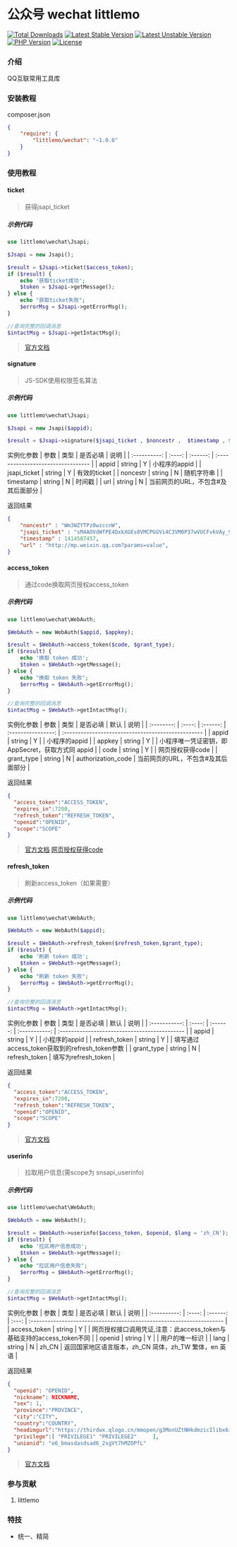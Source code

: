 
公众号 wechat littlemo  
===============

[![Total Downloads](https://poser.pugx.org/littlemo/wechat/downloads)](https://packagist.org/packages/littlemo/wechat)
[![Latest Stable Version](https://poser.pugx.org/littlemo/wechat/v/stable)](https://packagist.org/packages/littlemo/wechat)
[![Latest Unstable Version](https://poser.pugx.org/littlemo/wechat/v/unstable)](https://packagist.org/packages/littlemo/wechat)
[![PHP Version](https://img.shields.io/badge/php-%3E%3D7.0-8892BF.svg)](http://www.php.net/)
[![License](https://poser.pugx.org/littlemo/wechat/license)](https://packagist.org/packages/littlemo/wechat)

### 介绍
QQ互联常用工具库

### 安装教程

composer.json
```json
{
    "require": {
        "littlemo/wechat": "~1.0.0"
    }
}
```
### 使用教程

#### ticket

> 获得jsapi_ticket


##### 示例代码


```php
use littlemo\wechat\Jsapi;

$Jsapi = new Jsapi();

$result = $Jsapi->ticket($access_token);
if ($result) {
    echo '获取ticket成功';
    $token = $Jsapi->getMessage();
} else {
    echo "获取ticket失败";
    $errorMsg = $Jsapi->getErrorMsg();
}

//查询完整的回调消息
$intactMsg = $Jsapi->getIntactMsg();


```



> [官方文档](https://developers.weixin.qq.com/doc/offiaccount/OA_Web_Apps/JS-SDK.html#62)


#### signature

> JS-SDK使用权限签名算法

##### 示例代码


```php
use littlemo\wechat\Jsapi;

$Jsapi = new Jsapi($appid);

$result = $Jsapi->signature($jsapi_ticket , $noncestr ,  $timestamp , $url,$appid )


```

实例化参数
|     参数     |  类型  | 是否必填 | 说明                               |
| :----------: | :----: | :------: | :--------------------------------- |
|    appid     | string |    Y     | 小程序的appid                      |
| jsapi_ticket | string |    Y     | 有效的ticket                       |
|   noncestr   | string |    N     | 随机字符串                         |
|  timestamp   | string |    N     | 时间戳                             |
|     url      | string |    N     | 当前网页的URL，不包含#及其后面部分 |

返回结果

```json
{
    "noncestr" : "Wm3WZYTPz0wzccnW",
    "jsapi_ticket" : "sM4AOVdWfPE4DxkXGEs8VMCPGGVi4C3VM0P37wVUCFvkVAy_90u5h9nbSlYy3-Sl-HhTdfl2fzFy1AOcHKP7qg",
    "timestamp" : 1414587457,
    "url" : "http://mp.weixin.qq.com?params=value",
}

```

#### access_token

> 通过code换取网页授权access_token

##### 示例代码


```php
use littlemo\wechat\WebAuth;

$WebAuth = new WebAuth($appid, $appkey);

$result = $WebAuth->access_token($code, $grant_type);
if ($result) {
    echo '换取 token 成功';
    $token = $WebAuth->getMessage();
} else {
    echo "换取 token 失败";
    $errorMsg = $WebAuth->getErrorMsg();
}

//查询完整的回调消息
$intactMsg = $WebAuth->getIntactMsg();


```

实例化参数
|    参数    |  类型  | 是否必填 |        默认        | 说明                                               |
| :--------: | :----: | :------: | :----------------: | :------------------------------------------------- |
|   appid    | string |    Y     |                    | 小程序的appid                                      |
|   appkey   | string |    Y     |                    | 小程序唯一凭证密钥，即 AppSecret，获取方式同 appid |
|    code    | string |    Y     |                    | 网页授权获得code                                   |
| grant_type | string |    N     | authorization_code | 当前网页的URL，不包含#及其后面部分                 |

返回结果

```json
{
  "access_token":"ACCESS_TOKEN",
  "expires_in":7200,
  "refresh_token":"REFRESH_TOKEN",
  "openid":"OPENID",
  "scope":"SCOPE" 
}
```


> [官方文档](https://developers.weixin.qq.com/doc/offiaccount/OA_Web_Apps/Wechat_webpage_authorization.html#1)
> [网页授权获得code](https://developers.weixin.qq.com/doc/offiaccount/OA_Web_Apps/Wechat_webpage_authorization.html#0) 

#### refresh_token

> 刷新access_token（如果需要）

##### 示例代码


```php
use littlemo\wechat\WebAuth;

$WebAuth = new WebAuth($appid);

$result = $WebAuth->refresh_token($refresh_token,$grant_type);
if ($result) {
    echo '刷新 token 成功';
    $token = $WebAuth->getMessage();
} else {
    echo "刷新 token 失败";
    $errorMsg = $WebAuth->getErrorMsg();
}

//查询完整的回调消息
$intactMsg = $WebAuth->getIntactMsg();


```

实例化参数
|     参数      |  类型  | 是否必填 |     默认      | 说明                                          |
| :-----------: | :----: | :------: | :-----------: | :-------------------------------------------- |
|     appid     | string |    Y     |               | 小程序的appid                                 |
| refresh_token | string |    Y     |               | 填写通过access_token获取到的refresh_token参数 |
|  grant_type   | string |    N     | refresh_token | 填写为refresh_token                           |

返回结果

```json
{ 
  "access_token":"ACCESS_TOKEN",
  "expires_in":7200,
  "refresh_token":"REFRESH_TOKEN",
  "openid":"OPENID",
  "scope":"SCOPE" 
}
```


> [官方文档](https://developers.weixin.qq.com/doc/offiaccount/OA_Web_Apps/Wechat_webpage_authorization.html#2)

#### userinfo

> 拉取用户信息(需scope为 snsapi_userinfo)

##### 示例代码


```php
use littlemo\wechat\WebAuth;

$WebAuth = new WebAuth();

$result = $WebAuth->userinfo($access_token, $openid, $lang = 'zh_CN');
if ($result) {
    echo '拉区用户信息成功';
    $token = $WebAuth->getMessage();
} else {
    echo "拉区用户信息失败";
    $errorMsg = $WebAuth->getErrorMsg();
}

//查询完整的回调消息
$intactMsg = $WebAuth->getIntactMsg();


```

实例化参数
|     参数     |  类型  | 是否必填 | 默认  | 说明                                                                  |
| :----------: | :----: | :------: | :---: | :-------------------------------------------------------------------- |
| access_token | string |    Y     |       | 网页授权接口调用凭证,注意：此access_token与基础支持的access_token不同 |
|    openid    | string |    Y     |       | 用户的唯一标识                                                        |
|     lang     | string |    N     | zh_CN | 返回国家地区语言版本，zh_CN 简体，zh_TW 繁体，en 英语                 |

返回结果

```json
{   
  "openid": "OPENID",
  "nickname": NICKNAME,
  "sex": 1,
  "province":"PROVINCE",
  "city":"CITY",
  "country":"COUNTRY",
  "headimgurl":"https://thirdwx.qlogo.cn/mmopen/g3MonUZtNHkdmzicIlibx6iaFqAc56vxLSUfpb6n5WKSYVY0ChQKkiaJSgQ1dZuTOgvLLrhJbERQQ4eMsv84eavHiaiceqxibJxCfHe/46",
  "privilege":[ "PRIVILEGE1" "PRIVILEGE2"     ],
  "unionid": "o6_bmasdasdsad6_2sgVt7hMZOPfL"
}
```


> [官方文档](https://developers.weixin.qq.com/doc/offiaccount/OA_Web_Apps/Wechat_webpage_authorization.html#3)


### 参与贡献

1.  littlemo


### 特技

- 统一、精简
